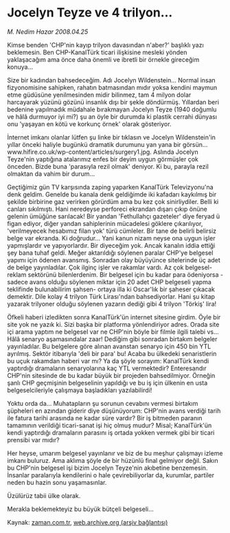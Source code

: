 # Jocelyn Teyze ve  4 trilyon...

*M. Nedim Hazar 2008.04.25*

<tr><td class="metin" colspan="2" style="padding-top: 20px; padding-left: 5px; padding-right: 10px;">Kimse benden 'CHP'nin kayıp trilyon davasından n'aber?' başlıklı yazı beklemesin. Ben CHP-KanalTürk ticari ilişkisine mesleki yönden yaklaşacağım ama önce daha önemli ve ibretli bir örnekle gireceğim konuya...</td></tr><tr><td class="metin" colspan="2" style="padding-top: 20px; padding-left: 5px; padding-right: 10px;"><p>Size bir kadından bahsedeceğim. Adı Jocelyn Wildenstein... Normal insan fizyonomisine sahipken, rahatın batmasından mıdır yoksa kendini maymun etme güdüsüne yenilmesinden midir bilinmez, tam 4 milyon dolar harcayarak yüzünü gözünü insanlık dışı bir şekle döndürmüş. Yıllardan beri bedenine yapılmadık müdahale bırakmayan Jocelyn Teyze (1940 doğumlu ve hâlâ durmuyor iyi mi?) şu an öyle bir durumda ki plastik cerrahi dünyası onu 'yaşayan en kötü ve korkunç örnek' olarak gösteriyor. 
<p>İnternet imkanı olanlar lütfen şu linke bir tıklasın ve Jocelyn Wildenstein'in yıllar önceki haliyle bugünkü dramatik durumunu yan yana bir görsün... www.hifire.co.uk/wp-content/articles/surgery1.jpg. Aslında Jocelyn Teyze'nin yaptığına atalarımız enfes bir deyim uygun görmüşler çok önceden. Bizde buna 'parasıyla rezil olmak' deniyor. Ki bu, parayla rezil olmaktan da vahim bir durum...
<p>Geçtiğimiz gün TV karşısında zaping yaparken KanalTürk Televizyonu'na denk geldim. Genelde bu kanala denk geldiğimde iki kafadarı kaykılmış bir şekilde birbirine gaz verirken görürdüm ama bu kez çok sinirliydiler. Belli ki canları sıkılmıştı. Hani neredeyse perforeci ekrandan dışarı çıkıp önüne gelenin ümüğüne sarılacak! Bir yandan 'Fethullahçı gazeteler' diye feryad ü figan ediyor, diğer yandan sahiplerinin mücadelesi göklere çıkarılıyor, 'verilmeyecek hesabımız filan yok' türü cümleler. Bir tane de belirli belirsiz belge var ekranda. Ki doğrudur... Yani kanun nizam neyse ona uygun işler yapmışlardır ve yapıyorlardır. Bir diyeceğim yok. Ancak kanalın iddia ettiği şey bana tuhaf geldi. Meğer aktarıldığı söylenen paralar CHP'ye belgesel yapımı için ödenen avansmış. Sonradan olay büyüyünce sitelerinde üç adet de belge yayınladılar. Çok ilginç işler ve rakamlar vardı. Az çok belgesel-reklam sektörünü bilenlerdenim. Bir belgesel için bu kadar para ödeniyorsa -sadece avans olduğu söylenen miktar için 20 adet CHP belgeseli yapma teklifinde bulunabilirim şahsen- ortaya illa ki Oscar'lık bir şaheser çıkacak demektir. Dile kolay 4 trilyon Türk Lirası'ndan bahsediyorlar. Hani şu kitap yazarak trilyoner olduğu söylenen yazarın dediği gibi 4 trilyon 'Törkiş' lira!
<p>Öfkeli haberi izledikten sonra KanalTürk'ün internet sitesine girdim. Öyle bir site yok ne yazık ki. Sizi başka bir platforma yönlendiriyor adres. Orada site içi arama yaptım ne belgesel var ne CHP'nin böyle bir filmle ilgili talebi vs... Hâlâ senaryo aşamasındalar zaar! Dediğim gibi sonradan birtakım belgeler yayınladılar. Bu belgelere göre alınan avanstan senaryo için 450 bin YTL ayrılmış. Sektör itibarıyla 'deli bir para' bu! Acaba bu ülkedeki senaristlerin bu uçuk rakamdan haberi var mı? Ya da şöyle sorayım: KanalTürk kendi yaptırdığı dramaların senaryolarına kaç YTL vermektedir? Enteresandır CHP'nin sitesinde de bu kadar büyük bir projeden bahsedilmiyor. Örneğin şanlı CHP geçmişinin belgeselinin yapıldığı ve bu iş için ülkenin en usta belgeselcileriyle çalışmaya başladıkları yazılabilirdi!
<p>Yoktu orda da... Muhatapların şu sorunun cevabını vermesi birtakım şüpheleri en azından giderir diye düşünüyorum: CHP'nin avans verdiği tarih ile fatura tarihi arasında ne kadar süre vardır? Bir iş bitmeden paranın tamamının verildiği ticari-sanat işi hiç olmuş mudur? Misal; KanalTürk'ün kendi yaptırdığı dramaların parasını iş ortada yokken vermek gibi bir ticari prensibi var mıdır?
<p>Her heyse, umarım belgesel yayınlanır ve biz de bu meşhur çalışmayı izleme imkanı buluruz. Ama aklıma şöyle de bir hüzünlü final gelmiyor değil. Sakın bu CHP'nin belgesel işi bizim Jocelyn Teyze'nin akıbetine benzemesin. İnsanlar paralarıyla kendilerini o hale çevirebiliyorlar da, kurumlar, partiler neden bu hazin sonu yaşamasınlar. 
<p>Üzülürüz tabii ülke olarak.
<p>Merakla beklemekteyiz bu büyük bütçeli belgeseli... <br/></p></p></p></p></p></p></p></p></td></tr>

Kaynak: [zaman.com.tr](http://zaman.com.tr/yazar.do?yazino=681013), [web.archive.org (arşiv bağlantısı)](http://web.archive.org/web/20080506200136/http://www.zaman.com.tr:80/yazar.do?yazino=681013)
